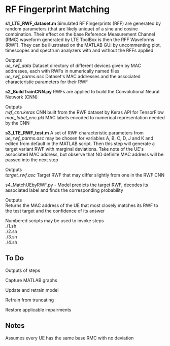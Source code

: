 # RF Fingerprint Matching

__s1_LTE_RWF_dataset.m__ Simulated RF Fingerprints (RFF) are generated by random parameters (that are likely unique) of a sine and cosine combination. Their effect on the base Reference Measurement Channel (RMC) waveform generated by LTE ToolBox is then the RFF Waveforms (RWF). They can be illustrated on the MATLAB GUI by uncommenting plot, timescopes and spectrum analyzers with and without the RFFs applied

Outputs  
*ue_rwf_data* Dataset directory of different devices given by MAC addresses, each with RWFs in numerically named files  
*ue_rwf_parms.asc* Dataset's MAC addresses and the associated characteristic parameters for their RWF


__s2_BuildTrainCNN.py__ RWFs are applied to build the Convolutional Neural Network (CNN)

Outputs  
*rwf_cnn.keras* CNN built from the RWF dataset by Keras API for TensorFlow  
*mac_label_enc.pkl* MAC labels encoded to numerical representation needed by the CNN


__s3_LTE_RWF_test.m__ A set of RWF characteristic parameters from *ue_rwf_parms.asc* may be chosen for variables A, B, C, D, J and K and edited from default in the MATLAB script. Then this step will generate a target variant RWF with marginal deviations. Take note of the UE's associated MAC address, but observe that NO definite MAC address will be passed into the next step

Outputs  
*target_rwf.asc* Target RWF that may differ slightly from one in the RWF CNN


s4_MatchUEbyRWF.py - Model predicts the target RWF, decodes its associated label and finds the corresponding probability

Outputs  
Returns the MAC address of the UE that most closely matches its RWF to the test target and the confidence of its answer

Numbered scripts may be used to invoke steps  
./1.sh  
./2.sh  
./3.sh  
./4.sh

## To Do

Outputs of steps

Capture MATLAB graphs

Update and retrain model

Refrain from truncating

Restore applicable impairments

## Notes

Assumes every UE has the same base RMC with no deviation
